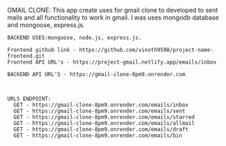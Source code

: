 GMAIL CLONE:
  This app create uses for gmail clone to developed to sent mails and all functionality to work in gmail.
  I was uses mongodb database and mongoose, express.js.

    BACKEND USES:mongoose, node.js, express.js.

    Frontend github link - https://github.com/vinoth9598/project-name-frontend.git
    Frontend API URL's - https://project-gmail.netlify.app/emails/inbox

    BACKEND API URL'S - https://gmail-clone-8pm9.onrender.com

    

    URLS ENDPOINT:
      GET - https://gmail-clone-8pm9.onrender.com/emails/inbox
      GET - https://gmail-clone-8pm9.onrender.com/emails/sent
      GET - https://gmail-clone-8pm9.onrender.com/emails/starred
      GET - https://gmail-clone-8pm9.onrender.com/emails/allmail
      GET - https://gmail-clone-8pm9.onrender.com/emails/draft
      GET - https://gmail-clone-8pm9.onrender.com/emails/bin
  
